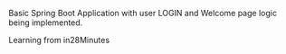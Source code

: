 Basic Spring Boot Application with user LOGIN and Welcome page logic being implemented.

Learning from in28Minutes

